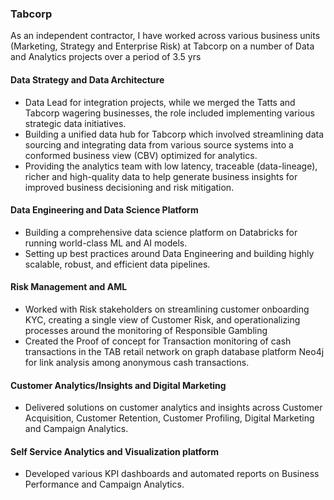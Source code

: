 ### Tabcorp

As an independent contractor, I have worked across various business units (Marketing, Strategy and Enterprise Risk) at Tabcorp on a number of Data and Analytics projects over a period of 3.5 yrs

#### Data Strategy and Data Architecture
- Data Lead for integration projects, while we merged the Tatts and Tabcorp wagering businesses, the role included implementing various strategic data initiatives.
- Building a unified data hub for Tabcorp which involved streamlining data sourcing and integrating data from various source systems into a conformed business view (CBV) optimized for analytics.
- Providing the analytics team with low latency, traceable (data-lineage), richer and high-quality data to help generate business insights for improved business decisioning and risk mitigation.

#### Data Engineering and Data Science Platform
- Building a comprehensive data science platform on Databricks for running world-class ML and AI models.
- Setting up best practices around Data Engineering and building highly scalable, robust, and efficient data pipelines.

#### Risk Management and AML
- Worked with Risk stakeholders on streamlining customer onboarding KYC, creating a single view of Customer Risk, and operationalizing processes around the monitoring of Responsible Gambling
- Created the Proof of concept for Transaction monitoring of cash transactions in the TAB retail network on graph database platform Neo4j for link analysis among anonymous cash transactions.

#### Customer Analytics/Insights and Digital Marketing
- Delivered solutions on customer analytics and insights across Customer Acquisition, Customer Retention, Customer Profiling, Digital Marketing and Campaign Analytics.
#### Self Service Analytics and Visualization platform
- Developed various KPI dashboards and automated reports on Business Performance and Campaign Analytics.
